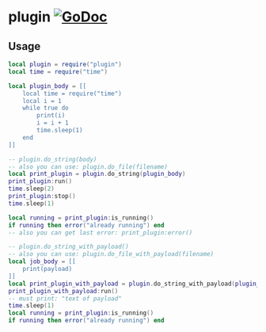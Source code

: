 # plugin [![GoDoc](https://godoc.org/github.com/lovercode/gopher-lua-libs/plugin?status.svg)](https://godoc.org/github.com/lovercode/gopher-lua-libs/plugin)

## Usage

```lua
local plugin = require("plugin")
local time = require("time")

local plugin_body = [[
    local time = require("time")
    local i = 1
    while true do
        print(i)
        i = i + 1
        time.sleep(1)
    end
]]

-- plugin.do_string(body)
-- also you can use: plugin.do_file(filename)
local print_plugin = plugin.do_string(plugin_body)
print_plugin:run()
time.sleep(2)
print_plugin:stop()
time.sleep(1)

local running = print_plugin:is_running()
if running then error("already running") end
-- also you can get last error: print_plugin:error()

-- plugin.do_string_with_payload()
-- also you can use: plugin.do_file_with_payload(filename)
local job_body = [[
    print(payload)
]]
local print_plugin_with_payload = plugin.do_string_with_payload(plugin_body, "text of payload")
print_plugin_with_payload:run()
-- must print: "text of payload"
time.sleep(1)
local running = print_plugin:is_running()
if running then error("already running") end
```
